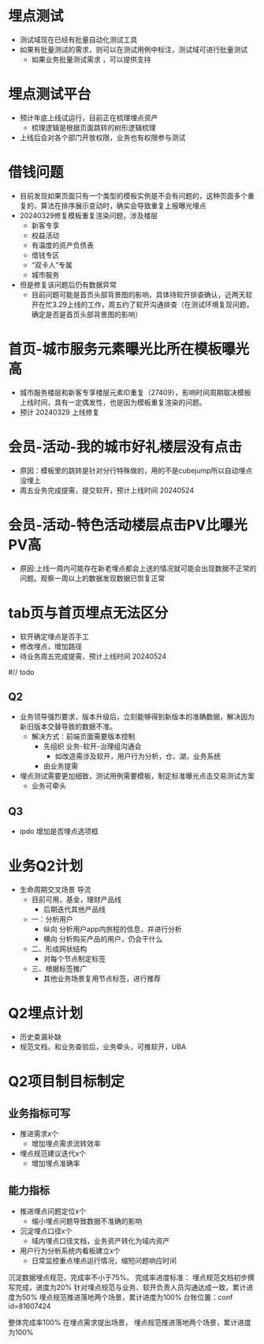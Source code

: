 # 埋点测试

- 测试域现在已经有批量自动化测试工具
- 如果有批量测试的需求，则可以在测试用例中标注，测试域可进行批量测试
    - 如果业务批量测试需求 ，可以提供支持

# 埋点测试平台

- 预计年底上线试运行，目前正在梳理埋点资产
    - 梳理逻辑是根据页面跳转的树形逻辑梳理
- 上线后会对各个部门开放权限，业务也有权限参与测试

# 借钱问题

- 目前发现如果页面只有一个类型的模板实例是不会有问题的，这种页面多个重复的，算法在排序展示变动时，确实会导致重复上报曝光埋点
- 20240329修复模板重复渲染问题，涉及楼层
    - 新客专享
    - 权益活动
    - 有温度的资产负债表
    - 借钱专区
    - “双卡人”专属
    - 城市服务
- 但是修复该问题后仍有数据异常
    - 目前问题可能是首页头部背景图的影响，具体待软开排查确认，近两天软开在忙3.29上线的工作，周五约了软开沟通排查（在测试环境复现问题，确定是否是首页头部背景图的影响）

# 首页-城市服务元素曝光比所在模板曝光高

- 城市服务楼层和新客专享楼层元素ID重复（27409），影响时间周期取决模板上线时间，具有一定偶发性，也是因为模板重复渲染的问题。
- 预计 20240329 上线修复

# 会员-活动-我的城市好礼楼层没有点击

- 原因：模板里的跳转是针对分行特殊做的，用的不是cubejump所以自动埋点没埋上
- 周五业务完成提需，提交软开，预计上线时间 20240524

# 会员-活动-特色活动楼层点击PV比曝光PV高

- 原因:上线一周内可能存在新老埋点都会上送的情况就可能会出现数据不正常的问题。观察一周以上的数据发现数据已恢复正常

# tab页与首页埋点无法区分

- 软开确定埋点是否手工
- 修改埋点，增加路径
- 待业务周五完成提需，预计上线时间 20240524

#// todo

## Q2

- 业务领导强烈要求，版本升级后，立刻能够得到新版本的准确数据，解决因为新旧版本交替导致的数据不准。
    - 解决方式：前端页面需要版本控制
        - 先组织 业务-软开-治理组沟通会
            - 如改造需涉及软开，用户行为分析，仓，湖，业务系统
        - 由业务提需
- 埋点测试需要更加细致，测试用例需要模板，制定标准曝光点击交易测试方案
    - 业务可牵头

## Q3

- ipdo 增加是否埋点选项框

# 业务Q2计划

- 生命周期交叉场景 导流
    - 目前可用，基金，理财产品线
        - 后期迭代其他产品线
    - 一：分析用户
        - 纵向 分析用户app内旅程的信息，并进行分析
        - 横向 分析购买产品的用户，仍会干什么
    - 二、形成网状结构
        - 对每个节点制定标签
    - 三、根据标签推广
        - 其他业务场景复用节点标签，进行推荐

# Q2埋点计划

- 历史查漏补缺
- 规范文档，和业务查验后，业务牵头，可推软开，UBA

# Q2项目制目标制定

## 业务指标可写

- 推进需求x个
    - 增加埋点需求流转效率
- 埋点规范建议迭代x个
    - 增加埋点准确率

## 能力指标

- 推进埋点问题定位x个
    - 缩小埋点问题导致数据不准确的影响
- 沉淀埋点口径x个
    - 域内埋点口径文档，业务资产转化为域内资产
- 用户行为分析系统内看板建立x个
    - 日常监控重点埋点运行情况，缩短问题响应时间



沉淀数据埋点规范，完成率不小于75%。
完成率进度标准：
埋点规范文档初步撰写完成，进度为20%
针对埋点规范与业务、软开负责人员沟通达成一致，累计进度为50%
埋点规范推进落地两个场景，累计进度为100%
台账位置：conf id=81607424

整体完成率100%
在埋点需求提出场景，
埋点规范推进落地两个场景，累计进度为100%





